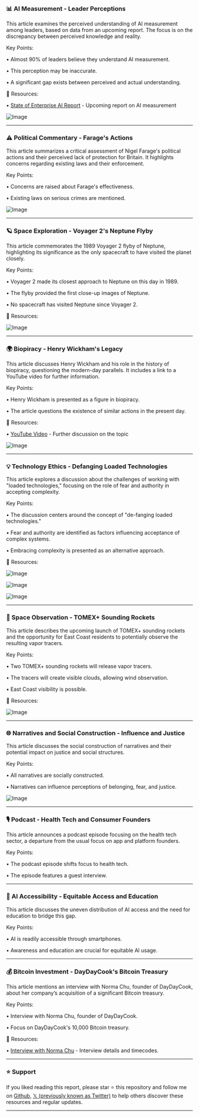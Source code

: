 ### 📊 AI Measurement - Leader Perceptions

This article examines the perceived understanding of AI measurement among leaders, based on data from an upcoming report.  The focus is on the discrepancy between perceived knowledge and reality.

Key Points:

• Almost 90% of leaders believe they understand AI measurement.


• This perception may be inaccurate.


• A significant gap exists between perceived and actual understanding.


🔗 Resources:

• [State of Enterprise AI Report](https://x.com/rfradin/status/1960395584847675504) - Upcoming report on AI measurement


![Image](https://pbs.twimg.com/media/GzS5YwzXYAAMrnx?format=jpg&name=small)


---
### ⚠️ Political Commentary - Farage's Actions

This article summarizes a critical assessment of Nigel Farage's political actions and their perceived lack of protection for Britain.  It highlights concerns regarding existing laws and their enforcement.


Key Points:

• Concerns are raised about Farage's effectiveness.


• Existing laws on serious crimes are mentioned.


![Image](https://pbs.twimg.com/amplify_video_thumb/1960289744761364480/img/u7E6ddRApBKgjVWH.jpg)


---
### 🪐 Space Exploration - Voyager 2's Neptune Flyby

This article commemorates the 1989 Voyager 2 flyby of Neptune, highlighting its significance as the only spacecraft to have visited the planet closely.

Key Points:

• Voyager 2 made its closest approach to Neptune on this day in 1989.


• The flyby provided the first close-up images of Neptune.


• No spacecraft has visited Neptune since Voyager 2.


🔗 Resources:

![Image](https://pbs.twimg.com/media/GzNym6lWwAA5DPV?format=jpg&name=small)


---
### 🌍 Biopiracy - Henry Wickham's Legacy

This article discusses Henry Wickham and his role in the history of biopiracy, questioning the modern-day parallels.  It includes a link to a YouTube video for further information.


Key Points:

• Henry Wickham is presented as a figure in biopiracy.


• The article questions the existence of similar actions in the present day.


🔗 Resources:

• [YouTube Video](https://youtu.be/ga8QHjOe58g) - Further discussion on the topic


![Image](https://pbs.twimg.com/amplify_video_thumb/1960388327938400256/img/Oc2JfY01h0NrbBFB.jpg)


---
### 💡 Technology Ethics - Defanging Loaded Technologies

This article explores a discussion about the challenges of working with "loaded technologies," focusing on the role of fear and authority in accepting complexity.


Key Points:

• The discussion centers around the concept of "de-fanging loaded technologies."


• Fear and authority are identified as factors influencing acceptance of complex systems.


• Embracing complexity is presented as an alternative approach.



🔗 Resources:

![Image](https://pbs.twimg.com/media/GzSmEXrX0AI06D8?format=png&name=small)

![Image](https://pbs.twimg.com/media/GyP3j81WEAMCpaM?format=jpg&name=240x240)

![Image](https://pbs.twimg.com/media/GyP3kmhXQAA_N5n?format=jpg&name=240x240)


---
### 🚀 Space Observation - TOMEX+ Sounding Rockets

This article describes the upcoming launch of TOMEX+ sounding rockets and the opportunity for East Coast residents to potentially observe the resulting vapor tracers.

Key Points:

• Two TOMEX+ sounding rockets will release vapor tracers.


• The tracers will create visible clouds, allowing wind observation.


• East Coast visibility is possible.


🔗 Resources:

![Image](https://pbs.twimg.com/media/GzPVEE5W0AAM7f1?format=jpg&name=small)


---
### 🌐 Narratives and Social Construction - Influence and Justice

This article discusses the social construction of narratives and their potential impact on justice and social structures.


Key Points:

• All narratives are socially constructed.


• Narratives can influence perceptions of belonging, fear, and justice.


![Image](https://pbs.twimg.com/media/GzSWwYiW4AAQBzt?format=jpg&name=small)


---
### 🎙️ Podcast - Health Tech and Consumer Founders

This article announces a podcast episode focusing on the health tech sector, a departure from the usual focus on app and platform founders.


Key Points:

• The podcast episode shifts focus to health tech.


• The episode features a guest interview.



---
### 🤖 AI Accessibility - Equitable Access and Education

This article discusses the uneven distribution of AI access and the need for education to bridge this gap.

Key Points:

• AI is readily accessible through smartphones.


• Awareness and education are crucial for equitable AI usage.


---
### 💰 Bitcoin Investment - DayDayCook's Bitcoin Treasury

This article mentions an interview with Norma Chu, founder of DayDayCook, about her company’s acquisition of a significant Bitcoin treasury.

Key Points:

• Interview with Norma Chu, founder of DayDayCook.


• Focus on DayDayCook's 10,000 Bitcoin treasury.


🔗 Resources:

• [Interview with Norma Chu](https://x.com/natbrunell/status/1960368752807059935) - Interview details and timecodes.


---

### ⭐️ Support

If you liked reading this report, please star ⭐️ this repository and follow me on [Github](https://github.com/Drix10), [𝕏 (previously known as Twitter)](https://x.com/DRIX_10_) to help others discover these resources and regular updates.

---